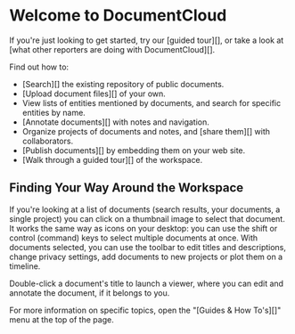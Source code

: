 # Welcome to DocumentCloud

If you're just looking to get started, try our [guided tour][], or take a look at [what other reporters are doing with DocumentCloud][].

Find out how to:

  * [Search][] the existing repository of public documents.
  * [Upload document files][] of your own.
  * View lists of entities mentioned by documents, and search for specific entities by name.
  * [Annotate documents][] with notes and navigation.
  * Organize projects of documents and notes, and [share them][] with collaborators.
  * [Publish documents][] by embedding them on your web site.
  * [Walk through a guided tour][] of the workspace.


## Finding Your Way Around the Workspace

If you're looking at a list of documents (search results, your documents, a single project) you can click on a thumbnail image to select that document. It works the same way as icons on your desktop: you can use the shift or control (command) keys to select multiple documents at once. With documents selected, you can use the toolbar to edit titles and descriptions, change privacy settings, add documents to new projects or plot them on a timeline.

Double-click a document's title to launch a viewer, where you can edit and annotate the document, if it belongs to you.

For more information on specific topics, open the "[Guides &amp; How To's][]" menu at the top of the page.

